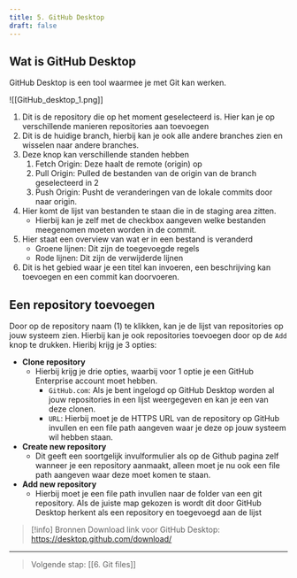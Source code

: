 ```yaml
---
title: 5. GitHub Desktop
draft: false
---
```

## Wat is GitHub Desktop
GitHub Desktop is een tool waarmee je met Git kan werken. 

![[GitHub_desktop_1.png]]
1. Dit is de repository die op het moment geselecteerd is. Hier kan je op verschillende manieren repositories aan toevoegen
2. Dit is de huidige branch, hierbij kan je ook alle andere branches zien en wisselen naar andere branches.
3. Deze knop kan verschillende standen hebben
	1. Fetch Origin: Deze haalt de remote (origin) op
	2. Pull Origin: Pulled de bestanden van de origin van de branch geselecteerd in 2
	3. Push Origin: Pusht de veranderingen van de lokale commits door naar origin.
4. Hier komt de lijst van bestanden te staan die in de staging area zitten.
	- Hierbij kan je zelf met de checkbox aangeven welke bestanden meegenomen moeten worden in de commit.
5. Hier staat een overview van wat er in een bestand is veranderd
	- Groene lijnen: Dit zijn de toegevoegde regels
	- Rode lijnen: Dit zijn de verwijderde lijnen
6. Dit is het gebied waar je een titel kan invoeren, een beschrijving kan toevoegen en een commit kan doorvoeren.

## Een repository toevoegen
Door op de repository naam (1) te klikken, kan je de lijst van repositories op jouw systeem zien. Hierbij kan je ook repositories toevoegen door op de `Add` knop te drukken. Hieribj krijg je 3 opties:
- **Clone repository**
	- Hierbij krijg je drie opties, waarbij voor 1 optie je een GitHub Enterprise account moet hebben.
		- `GitHub.com`: Als je bent ingelogd op GitHub Desktop worden al jouw repositories in een lijst weergegeven en kan je een van deze clonen.
		- `URL`: Hierbij moet je de HTTPS URL van de repository op GitHub invullen en een file path aangeven waar je deze op jouw systeem wil hebben staan.
- **Create new repository**
	- Dit geeft een soortgelijk invulformulier als op de Github pagina zelf wanneer je een repository aanmaakt, alleen moet je nu ook een file path aangeven waar deze moet komen te staan. 
- **Add new repository**
	- Hierbij moet je een file path invullen naar de folder van een git repository. Als de juiste map gekozen is wordt dit door GitHub Desktop herkent als een repository en toegevoegd aan de lijst


> [!info] Bronnen
> Download link voor GitHub Desktop: https://desktop.github.com/download/

---

> Volgende stap: [[6. Git files]]
